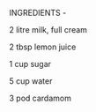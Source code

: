 INGREDIENTS - 

2 litre milk, full cream

2 tbsp lemon juice

1 cup sugar

5 cup water

3 pod cardamom

